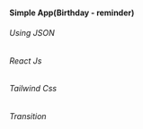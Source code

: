 #### Simple App(Birthday - reminder)
###### Using JSON
###### React Js
######  Tailwind Css
###### Transition
